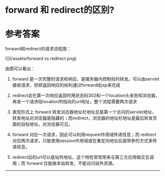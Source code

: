 # forward 和 redirect的区别?

# 参考答案

forward和redirect的请求流程图：

![](/assets/forward vs redirect.png)

由图可以看出：

1. forward 是一次完整的请求和响应，是服务器内控制权的转发。可以由servlet接收请求，但把返回响应的权利通过forward给jsp来完成

2. redirect会在第一次响应返回时用状态码302和一个location头来告知浏览器，再发一个请求给location所指向的url地址，整个流程需要两次请求

3. 表现形式上 forward 转发浏览器地址栏地址总是第一个访问的servlet地址，转发地址对浏览器是隐藏的；而redirect，浏览器的地址栏地址是最后转发页面的目标地址，对浏览器可见。

4. forward 对应一次请求，因此可以利用request作用域传递信息；而 redirect 对应两次请求，只能使用session作用域或在重定向地址后面带参的方式来传递信息。

5. redirect后的url可以是站外地址，这个特性常常用来与第三方应用做交互调用；而 forward 仅能做本站转发，不能访问站外资源。

---

